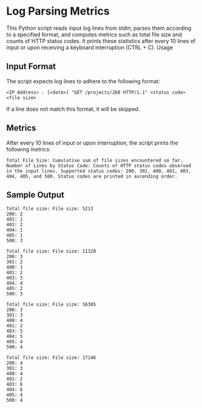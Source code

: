 # Log Parsing Metrics

This Python script reads input log lines from stdin, parses them according to a specified format, and computes metrics such as total file size and counts of HTTP status codes. It prints these statistics after every 10 lines of input or upon receiving a keyboard interruption (CTRL + C).
Usage


## Input Format
The script expects log lines to adhere to the following format:

    <IP Address> - [<date>] "GET /projects/260 HTTP/1.1" <status code> <file size>

If a line does not match this format, it will be skipped.

## Metrics
After every 10 lines of input or upon interruption, the script prints the following metrics:

    Total File Size: Cumulative sum of file sizes encountered so far.
    Number of Lines by Status Code: Counts of HTTP status codes observed in the input lines. Supported status codes: 200, 301, 400, 401, 403, 404, 405, and 500. Status codes are printed in ascending order.

## Sample Output

    Total file size: File size: 5213
    200: 2
    401: 1
    403: 2
    404: 1
    405: 1
    500: 3
    
    Total file size: File size: 11320
    200: 3
    301: 2
    400: 1
    401: 2
    403: 3
    404: 4
    405: 2
    500: 3
    
    Total file size: File size: 16305
    200: 3
    301: 3
    400: 4
    401: 2
    403: 5
    404: 5
    405: 4
    500: 4
    
    Total file size: File size: 17146
    200: 4
    301: 3
    400: 4
    401: 2
    403: 6
    404: 6
    405: 4
    500: 4
